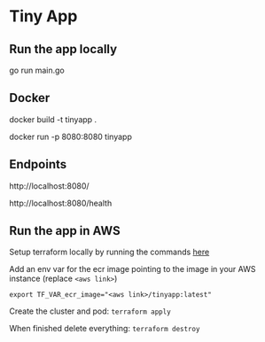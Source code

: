 # Tiny App

## Run the app locally

go run main.go

## Docker

docker build -t tinyapp .

docker run -p 8080:8080 tinyapp

## Endpoints

http://localhost:8080/

http://localhost:8080/health

## Run the app in AWS

Setup terraform locally by running the commands [here](./terraform/)

Add an env var for the ecr image pointing to the image in your AWS instance (replace `<aws link>`)

```
export TF_VAR_ecr_image="<aws link>/tinyapp:latest"
```

Create the cluster and pod: `terraform apply`

When finished delete everything: `terraform destroy`